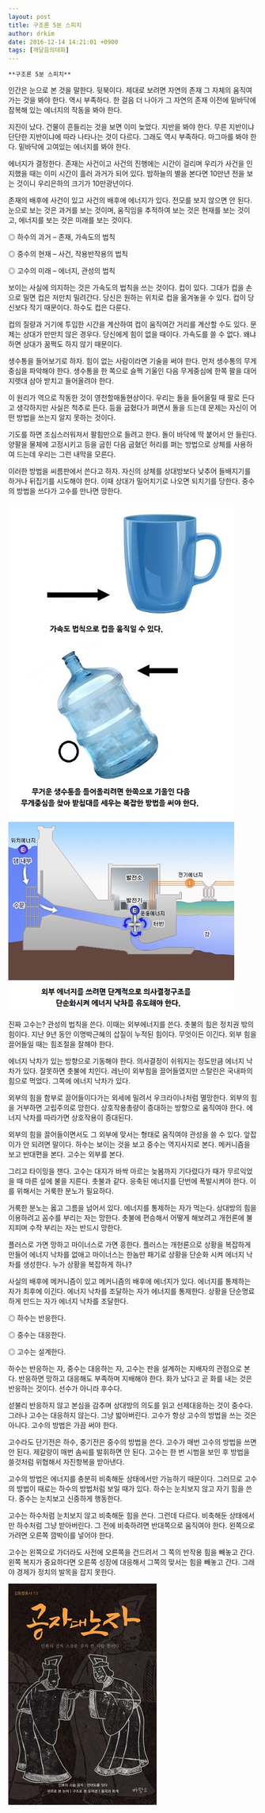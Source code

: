 ```yaml
---
layout: post
title: 구조론 5분 스피치
author: drkim
date: 2016-12-14 14:21:01 +0900
tags: [깨달음의대화]
---
```

 


    **구조론 5분 스피치**

  


인간은 눈으로 본 것을 말한다. 뒷북이다. 제대로 보려면 자연의 존재 그 자체의 움직여가는 것을 봐야 한다. 역시 부족하다. 한 걸음 더 나아가 그 자연의 존재 이전에 밑바닥에 잠복해 있는 에너지의 작동을 봐야 한다.

  


지진이 났다. 건물이 흔들리는 것을 보면 이미 늦었다. 지반을 봐야 한다. 무른 지반이냐 단단한 지반이냐에 따라 나타나는 것이 다르다. 그래도 역시 부족하다. 마그마를 봐야 한다. 밑바닥에 고여있는 에너지를 봐야 한다. 

  


에너지가 결정한다. 존재는 사건이고 사건의 진행에는 시간이 걸리며 우리가 사건을 인지했을 때는 이미 시간이 흘러 과거가 되어 있다. 밤하늘의 별을 본다면 10만년 전을 보는 것이니 우리은하의 크기가 10만광년이다. 

  


존재의 배후에 사건이 있고 사건의 배후에 에너지가 있다. 전모를 보지 않으면 안 된다. 눈으로 보는 것은 과거를 보는 것이며, 움직임을 추적하여 보는 것은 현재를 보는 것이고, 에너지를 보는 것은 미래를 보는 것이다. 

  


◎ 하수의 과거 – 존재, 가속도의 법칙  
      
◎ 중수의 현재 – 사건, 작용반작용의 법칙  
      
◎ 고수의 미래 – 에너지, 관성의 법칙 

  


보이는 사실에 의지하는 것은 가속도의 법칙을 쓰는 것이다. 컵이 있다. 그대가 컵을 손으로 밀면 컵은 저만치 밀려간다. 당신은 원하는 위치로 컵을 옮겨놓을 수 있다. 컵이 당신보다 작기 때문이다. 하수도 컵은 다룬다. 

  


컵의 질량과 거기에 투입한 시간을 계산하여 컵이 움직여간 거리를 계산할 수도 있다. 문제는 상대가 만만치 않은 경우다. 당신에게 힘이 없을 때이다. 가속도를 쓸 수 없다. 왜냐하면 상대가 꿈쩍도 하지 않기 때문이다. 

  


생수통을 들어보기로 하자. 힘이 없는 사람이라면 기술을 써야 한다. 먼저 생수통의 무게중심을 파악해야 한다. 생수통을 한 쪽으로 슬쩍 기울인 다음 무게중심에 한쪽 팔을 대어 지렛대 삼아 받치고 들어올려야 한다. 

  


이 원리가 역으로 작동한 것이 영천할매돌현상이다. 우리는 돌을 들어올릴 때 팔로 든다고 생각하지만 사실은 척추로 든다. 등을 굽혔다가 펴면서 돌을 드는데 문제는 자신이 어떤 방법을 쓰는지 알지 못하는 것이다.

  


기도를 하면 조심스러워져서 팔힘만으로 들려고 한다. 돌이 바닥에 딱 붙어서 안 들린다. 양팔을 물체에 고정시키고 등을 굽힌 다음 굽혔던 허리를 펴는 방법으로 상체를 사용하여 드는데 우리는 그런 내막을 모른다. 

  


이러한 방법을 씨름판에서 쓴다고 하자. 자신의 상체를 상대방보다 낮추어 들배지기를 하거나 뒤집기를 시도해야 한다. 이때 상대가 밀어치기로 나오면 되치기를 당한다. 중수의 방법을 쓰다가 고수를 만나면 망한다. 

  



![](/files/attach/images/198/750/788/images.jpg)   


  


진짜 고수는? 관성의 법칙을 쓴다. 이때는 외부에너지를 쓴다. 촛불의 힘은 정치권 밖의 힘이다. 지난 9년 동안 이명박근혜의 삽질이 누적된 힘이다. 무엇이든 이긴다. 외부 힘을 끌어들일 때는 힘조절을 잘해야 한다. 

  


에너지 낙차가 있는 방향으로 기동해야 한다. 의사결정이 쉬워지는 정도만큼 에너지 낙차가 있다. 잘못하면 촛불에 치인다. 레닌이 외부힘을 끌어들였지만 스탈린은 국내파의 힘으로 먹었다. 그쪽에 에너지 낙차가 있다.

  


외부의 힘을 함부로 끌어들이다가는 외세에 밀려서 우크라이나처럼 멸망한다. 외부의 힘을 거부하면 고립주의로 망한다. 상호작용총량이 증대하는 방향으로 움직여야 한다. 에너지 낙차를 따라가면 상호작용이 증대된다.

  


외부의 힘을 끌어들이면서도 그 외부에 맞서는 형태로 움직여야 관성을 쓸 수 있다. 앞잡이가 안 되려면 말이다. 하수는 보이는 것을 보고 중수는 역지사지로 본다. 메커니즘을 보고 반대편을 본다. 고수는 외부를 본다. 

  


그리고 타이밍을 잰다. 고수는 대지가 바싹 마르는 늦봄까지 기다렸다가 때가 무르익었을 때 마른 섶에 불을 지른다. 촛불과 같다. 응축된 에너지를 단번에 폭발시켜야 한다. 이를 위해서는 거룩한 분노가 필요하다. 

  


거룩한 분노는 옳고 그름을 넘어서 있다. 에너지를 통제하는 자가 먹는다. 상대방의 힘을 이용하려고 꼼수를 부리는 자는 망한다. 촛불에 편승해서 어떻게 해보려고 개헌론에 불지피며 수작 부리는 자는 반드시 망한다. 

  


플러스로 가면 망하고 마이너스로 가면 흥한다. 플러스는 개헌론으로 상황을 복잡하게 만들어 에너지 낙차를 없애고 마이너스는 한놈만 패기로 상황을 단순화 시켜 에너지 낙차를 생성한다. 누가 상황을 복잡하게 하나?

  


사실의 배후에 메커니즘이 있고 메커니즘의 배후에 에너지가 있다. 에너지를 통제하는 자가 최후에 이긴다. 에너지 낙차를 조달하는 자가 에너지를 통제한다. 상황을 단순명료하게 만드는 자가 에너지 낙차를 조달한다. 

  


◎ 하수는 반응한다.  
      
◎ 중수는 대응한다.  
      
◎ 고수는 설계한다. 

  


하수는 반응하는 자, 중수는 대응하는 자, 고수는 판을 설계하는 지배자의 관점으로 본다. 반응하면 망하고 대응해도 부족하며 지배해야 한다. 화가 났다고 곧 화를 내는 것은 반응하는 것이다. 선수가 아니라 후수다. 

  


섣불리 반응하지 않고 본심을 감추며 상대방의 의도를 읽고 선제대응하는 것이 중수다. 그러나 고수는 대응하지 않는다. 그냥 밟아버린다. 고수가 항상 고수의 방법을 쓰는 것은 아니다. 고수의 방법은 가끔 써야 한다.

  


고수라도 단기전은 하수, 중기전은 중수의 방법을 쓴다. 고수가 매번 고수의 방법을 쓰면 안 된다. 제갈량이 매번 솜씨를 발휘하면 안 된다. 고수는 한 번 시범을 보인 후 방법을 쓸것처럼 위협해서 자진항복을 받아낸다. 

  


고수의 방법은 에너지를 충분히 비축해둔 상태에서만 가능하기 때문이다. 그러므로 고수의 방법이 때로는 하수의 방법처럼 보일 때가 있다. 하수는 눈치보지 않고 자기 힘을 쓴다. 중수는 눈치보고 신중하게 행동한다. 

  


고수는 하수처럼 눈치보지 않고 비축해둔 힘을 쓴다. 그런데 다르다. 비축해둔 상태에서만 하수처럼 그냥 받아버린다. 그 전에 비축하려면 반대쪽으로 움직여야 한다. 왼쪽으로 가려면 오른쪽 깜박이를 넣어야 한다. 

  


고수는 왼쪽으로 가더라도 사전에 오른쪽을 건드려서 그 쪽의 반작용 힘을 빼놓고 간다. 왼쪽 복지가 중요하다면 오른쪽 성장에 대응해서 그쪽의 맞서는 힘을 빼놓고 간다. 그래야 경제가 정치의 발목을 잡지 못한다. 

  



![](/files/attach/images/198/750/788/555.jpg)